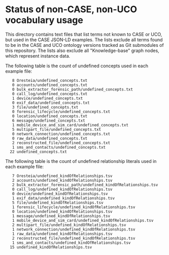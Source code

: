 # Status of non-CASE, non-UCO vocabulary usage

This directory contains text files that list terms not known to CASE or UCO, but used in the CASE JSON-LD examples.  The lists exclude all terms found to be in the CASE and UCO ontology versions tracked as Git submodules of this repository.  The lists also exclude all "Knowledge-base" graph nodes, which represent instance data.

The following table is the count of undefined concepts used in each example file:

```
   8 Oresteia/undefined_concepts.txt
   0 accounts/undefined_concepts.txt
   0 bulk_extractor_forensic_path/undefined_concepts.txt
   0 call_log/undefined_concepts.txt
   1 device/undefined_concepts.txt
   0 exif_data/undefined_concepts.txt
   3 file/undefined_concepts.txt
   0 forensic_lifecycle/undefined_concepts.txt
   0 location/undefined_concepts.txt
   6 message/undefined_concepts.txt
   1 mobile_device_and_sim_card/undefined_concepts.txt
   5 multipart_file/undefined_concepts.txt
   0 network_connection/undefined_concepts.txt
   0 raw_data/undefined_concepts.txt
   2 reconstructed_file/undefined_concepts.txt
   1 sms_and_contacts/undefined_concepts.txt
  22 undefined_concepts.txt
```

The following table is the count of undefined relationship literals used in each example file:

```
   7 Oresteia/undefined_kindOfRelationships.tsv
   2 accounts/undefined_kindOfRelationships.tsv
   2 bulk_extractor_forensic_path/undefined_kindOfRelationships.tsv
   0 call_log/undefined_kindOfRelationships.tsv
   0 device/undefined_kindOfRelationships.tsv
   1 exif_data/undefined_kindOfRelationships.tsv
   5 file/undefined_kindOfRelationships.tsv
   1 forensic_lifecycle/undefined_kindOfRelationships.tsv
   0 location/undefined_kindOfRelationships.tsv
   1 message/undefined_kindOfRelationships.tsv
   1 mobile_device_and_sim_card/undefined_kindOfRelationships.tsv
   2 multipart_file/undefined_kindOfRelationships.tsv
   1 network_connection/undefined_kindOfRelationships.tsv
   1 raw_data/undefined_kindOfRelationships.tsv
   2 reconstructed_file/undefined_kindOfRelationships.tsv
   1 sms_and_contacts/undefined_kindOfRelationships.tsv
  15 undefined_kindOfRelationships.tsv
```
